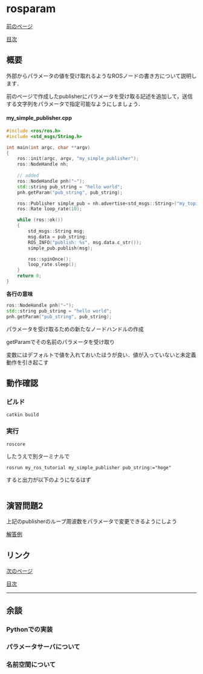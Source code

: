 # rosparam

[前のページ](../../)

[目次](../../)



## 概要
外部からパラメータの値を受け取れるようなROSノードの書き方について説明します．

前のページで作成したpublisherにパラメータを受け取る記述を追加して，送信する文字列をパラメータで指定可能なようにしましょう．

#### my_simple_publisher.cpp
```cpp
#include <ros/ros.h>
#include <std_msgs/String.h>

int main(int argc, char **argv)
{
    ros::init(argc, argv, "my_simple_publisher");
    ros::NodeHandle nh;
    
    // added
    ros::NodeHandle pnh("~");
    std::string pub_string = "hello world";
    pnh.getParam("pub_string", pub_string);

    ros::Publisher simple_pub = nh.advertise<std_msgs::String>("my_topic", 1);
    ros::Rate loop_rate(10);

    while (ros::ok())
    {
        std_msgs::String msg;
        msg.data = pub_string;
        ROS_INFO("publish: %s", msg.data.c_str());
        simple_pub.publish(msg);

        ros::spinOnce();
        loop_rate.sleep();
    }
    return 0;
}
```

**各行の意味**
```cpp
ros::NodeHandle pnh("~");
std::string pub_string = "hello world";
pnh.getParam("pub_string", pub_string);
```
パラメータを受け取るための新たなノードハンドルの作成

getParamでその名前のパラメータを受け取り

変数にはデフォルトで値を入れておいたほうが良い．値が入っていないと未定義動作を引き起こす

## 動作確認
### ビルド
```
catkin build
```
### 実行
```
roscore
```
したうえで別ターミナルで
```
rosrun my_ros_tutorial my_simple_publisher pub_string:="hoge"
```
すると出力が以下のようになるはず

```
```

## 演習問題2
上記のpublisherのループ周波数をパラメータで変更できるようにしよう

[解答例](./answer)

## リンク

[次のページ](../roslaunch/)

[目次](../../)



---

## 余談
### Pythonでの実装


### パラメータサーバについて

### 名前空間について